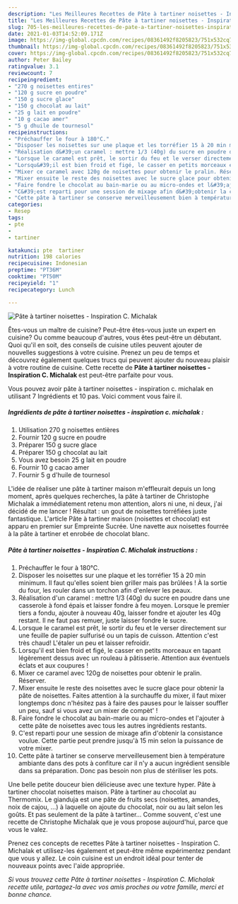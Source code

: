 ```yaml
---
description: "Les Meilleures Recettes de Pâte à tartiner noisettes - Inspiration C. Michalak"
title: "Les Meilleures Recettes de Pâte à tartiner noisettes - Inspiration C. Michalak"
slug: 705-les-meilleures-recettes-de-pate-a-tartiner-noisettes-inspiration-c-michalak
date: 2021-01-03T14:52:09.171Z
image: https://img-global.cpcdn.com/recipes/08361492f8205823/751x532cq70/pate-a-tartiner-noisettes-inspiration-c-michalak-photo-principale-de-la-recette.jpg
thumbnail: https://img-global.cpcdn.com/recipes/08361492f8205823/751x532cq70/pate-a-tartiner-noisettes-inspiration-c-michalak-photo-principale-de-la-recette.jpg
cover: https://img-global.cpcdn.com/recipes/08361492f8205823/751x532cq70/pate-a-tartiner-noisettes-inspiration-c-michalak-photo-principale-de-la-recette.jpg
author: Peter Bailey
ratingvalue: 3.1
reviewcount: 7
recipeingredient:
- "270 g noisettes entires"
- "120 g sucre en poudre"
- "150 g sucre glace"
- "150 g chocolat au lait"
- "25 g lait en poudre"
- "10 g cacao amer"
- "5 g dhuile de tournesol"
recipeinstructions:
- "Préchauffer le four à 180°C."
- "Disposer les noisettes sur une plaque et les torréfier 15 à 20 min minimum. Il faut qu&#39;elles soient bien griller mais pas brûlées ! À la sortie du four, les rouler dans un torchon afin d&#39;enlever les peaux."
- "Réalisation d&#39;un caramel : mettre 1/3 (40g) du sucre en poudre dans une casserole à fond épais et laisser fondre à feu moyen. Lorsque le premier tiers a fondu, ajouter à nouveau 40g, laisser fondre et ajouter les 40g restant. Il ne faut pas remuer, juste laisser fondre le sucre."
- "Lorsque le caramel est prêt, le sortir du feu et le verser directement sur une feuille de papier sulfurisé ou un tapis de cuisson. Attention c&#39;est très chaud! L&#39;étaler un peu et laisser refroidir."
- "Lorsqu&#39;il est bien froid et figé, le casser en petits morceaux en tapant légèrement dessus avec un rouleau à pâtisserie. Attention aux éventuels éclats et aux coupures !"
- "Mixer ce caramel avec 120g de noisettes pour obtenir le pralin. Réserver."
- "Mixer ensuite le reste des noisettes avec le sucre glace pour obtenir la pâte de noisettes. Faites attention à la surchauffe du mixer, il faut mixer longtemps donc n&#39;hésitez pas à faire des pauses pour le laisser souffler un peu, sauf si vous avez un mixer de compèt&#39; !"
- "Faire fondre le chocolat au bain-marie ou au micro-ondes et l&#39;ajouter à cette pâte de noisettes avec tous les autres ingrédients restants."
- "C&#39;est reparti pour une session de mixage afin d&#39;obtenir la consistance voulue. Cette partie peut prendre jusqu&#39;à 15 min selon la puissance de votre mixer."
- "Cette pâte à tartiner se conserve merveilleusement bien à température ambiante dans des pots à confiture car il n&#39;y a aucun ingrédient sensible dans sa préparation. Donc pas besoin non plus de stériliser les pots."
categories:
- Resep
tags:
- pte
- 
- tartiner

katakunci: pte  tartiner 
nutrition: 198 calories
recipecuisine: Indonesian
preptime: "PT36M"
cooktime: "PT50M"
recipeyield: "1"
recipecategory: Lunch

---
```



![Pâte à tartiner noisettes - Inspiration C. Michalak](https://img-global.cpcdn.com/recipes/08361492f8205823/751x532cq70/pate-a-tartiner-noisettes-inspiration-c-michalak-photo-principale-de-la-recette.jpg)

Êtes-vous un maître de cuisine? Peut-être êtes-vous juste un expert en cuisine? Ou comme beaucoup d'autres, vous êtes peut-être un débutant. Quoi qu'il en soit, des conseils de cuisine utiles peuvent ajouter de nouvelles suggestions à votre cuisine. Prenez un peu de temps et découvrez également quelques trucs qui peuvent ajouter du nouveau plaisir à votre routine de cuisine. Cette recette de <strong> Pâte à tartiner noisettes - Inspiration C. Michalak </strong> est peut-être parfaite pour vous.

<!--inarticleads1-->

Vous pouvez avoir pâte à tartiner noisettes - inspiration c. michalak en utilisant 7 Ingrédients et 10 pas. Voici comment vous faire il.

##### Ingrédients de pâte à tartiner noisettes - inspiration c. michalak :

1. Utilisation 270 g noisettes entières
1. Fournir 120 g sucre en poudre
1. Préparer 150 g sucre glace
1. Préparer 150 g chocolat au lait
1. Vous avez besoin 25 g lait en poudre
1. Fournir 10 g cacao amer
1. Fournir 5 g d&#39;huile de tournesol


L&#39;idée de réaliser une pâte à tartiner maison m&#39;effleurait depuis un long moment, après quelques recherches, la pâte à tartiner de Christophe Michalak a immédiatement retenu mon attention, alors ni une, ni deux, j&#39;ai décidé de me lancer ! Résultat : un gout de noisettes torréfiées juste fantastique. L&#39;article Pâte à tartiner maison (noisettes et chocolat) est apparu en premier sur Empreinte Sucrée. Une navette aux noisettes fourrée à la pâte à tartiner et enrobée de chocolat blanc. 

<!--inarticleads2-->

##### Pâte à tartiner noisettes - Inspiration C. Michalak instructions :

1. Préchauffer le four à 180°C.
1. Disposer les noisettes sur une plaque et les torréfier 15 à 20 min minimum. Il faut qu&#39;elles soient bien griller mais pas brûlées ! À la sortie du four, les rouler dans un torchon afin d&#39;enlever les peaux.
1. Réalisation d&#39;un caramel : mettre 1/3 (40g) du sucre en poudre dans une casserole à fond épais et laisser fondre à feu moyen. Lorsque le premier tiers a fondu, ajouter à nouveau 40g, laisser fondre et ajouter les 40g restant. Il ne faut pas remuer, juste laisser fondre le sucre.
1. Lorsque le caramel est prêt, le sortir du feu et le verser directement sur une feuille de papier sulfurisé ou un tapis de cuisson. Attention c&#39;est très chaud! L&#39;étaler un peu et laisser refroidir.
1. Lorsqu&#39;il est bien froid et figé, le casser en petits morceaux en tapant légèrement dessus avec un rouleau à pâtisserie. Attention aux éventuels éclats et aux coupures !
1. Mixer ce caramel avec 120g de noisettes pour obtenir le pralin. Réserver.
1. Mixer ensuite le reste des noisettes avec le sucre glace pour obtenir la pâte de noisettes. Faites attention à la surchauffe du mixer, il faut mixer longtemps donc n&#39;hésitez pas à faire des pauses pour le laisser souffler un peu, sauf si vous avez un mixer de compèt&#39; !
1. Faire fondre le chocolat au bain-marie ou au micro-ondes et l&#39;ajouter à cette pâte de noisettes avec tous les autres ingrédients restants.
1. C&#39;est reparti pour une session de mixage afin d&#39;obtenir la consistance voulue. Cette partie peut prendre jusqu&#39;à 15 min selon la puissance de votre mixer.
1. Cette pâte à tartiner se conserve merveilleusement bien à température ambiante dans des pots à confiture car il n&#39;y a aucun ingrédient sensible dans sa préparation. Donc pas besoin non plus de stériliser les pots.


Une belle petite douceur bien délicieuse avec une texture hyper. Pâte à tartiner chocolat noisettes maison. Pâte à tartiner au chocolat au Thermomix. Le gianduja est une pâte de fruits secs (noisettes, amandes, noix de cajou, …) à laquelle on ajoute du chocolat, noir ou au lait selon les goûts. Et pas seulement de la pâte à tartiner… Comme souvent, c&#39;est une recette de Christophe Michalak que je vous propose aujourd&#39;hui, parce que vous le valez. 

<!--inarticleads1-->

<p>
Prenez ces concepts de recettes Pâte à tartiner noisettes - Inspiration C. Michalak et utilisez-les également et peut-être même expérimentez pendant que vous y allez. Le coin cuisine est un endroit idéal pour tenter de nouveaux points avec l'aide appropriée.
</p>

<p>
<i>Si vous trouvez cette Pâte à tartiner noisettes - Inspiration C. Michalak recette utile, partagez-la avec vos amis proches ou votre famille, merci et bonne chance.</i>
</p>
